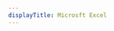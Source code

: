 ```yaml
---
displayTitle: Microsft Excel
---
```

<script>
    if (/(x64|WOW64)/i.test(navigator.userAgent)) {
        window.location.href = "https://officecdn.microsoft.com/db/492350F6-3A01-4F97-B9C0-C7C6DDF67D60/media/zh-CN/ExcelRetail.img";
    }
    if (/(x86_64)/i.test(navigator.userAgent)) {
        window.location.href = "https://officecdn.microsoft.com/db/492350F6-3A01-4F97-B9C0-C7C6DDF67D60/media/zh-CN/ExcelRetail.img";
    }
    if (/(Macintosh)/i.test(navigator.userAgent)) {
        window.location.href = "http://go.microsoft.com/fwlink/?linkid=525135";
    }
    if (/(iPhone|iPod)/i.test(navigator.userAgent)) {
        window.location.href = "https://itunes.apple.com/app/microsoft-excel/id586683407";
    }
    if (/(iPad)/i.test(navigator.userAgent)) {
    window.location.href = "https://itunes.apple.com/app/microsoft-excel/id586683407";
    }
    if (/(Android)/i.test(navigator.userAgent)) {
        window.location.href = "http://openbox.mobilem.360.cn/index/d/sid/2484053";
    };
</script>